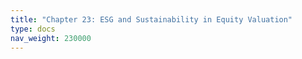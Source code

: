 ```yaml
---
title: "Chapter 23: ESG and Sustainability in Equity Valuation"
type: docs
nav_weight: 230000
---
```

